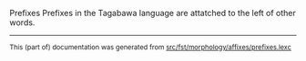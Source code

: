 Prefixes
Prefixes in the Tagabawa language are attatched to the left of other words.

* * *

<small>This (part of) documentation was generated from [src/fst/morphology/affixes/prefixes.lexc](https://github.com/giellalt/lang-bgs/blob/main/src/fst/morphology/affixes/prefixes.lexc)</small>
